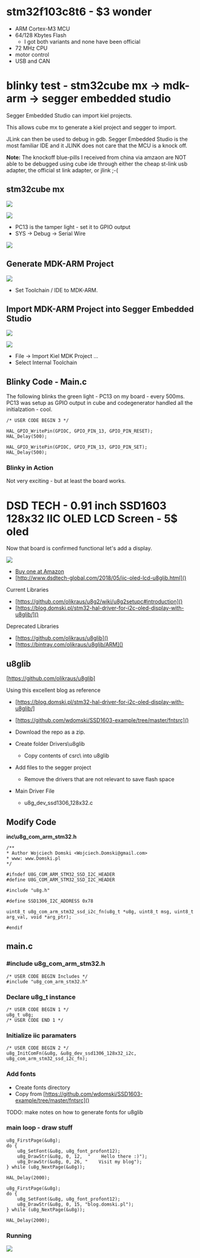 # stm32f103c8t6 - $3 wonder

- ARM Cortex-M3 MCU 
- 64/128 Kbytes Flash
    - I got both variants and none have been official
- 72 MHz CPU
- motor control
- USB and CAN 

# blinky test - stm32cube mx -> mdk-arm -> segger embedded studio

Segger Embedded Studio can import kiel projects. 

This allows cube mx to generate a kiel project and segger to import.

JLink can then be used to debug in gdb.  Segger Embedded Studio is the most familiar IDE and it JLINK does not care that the MCU is a knock off.

**Note:** The knockoff blue-pills I received from china via amzaon are NOT able to be debugged using cube ide through either the cheap st-link usb adapter, the official st link adapter, or jlink ;-(

## stm32cube mx 

![](pics/001-mcuselect.png?raw=true)

![](pics/002-blinky.png?raw=true)

- PC13 is the tamper light - set it to GPIO output
- SYS -> Debug -> Serial Wire

![](pics/006-swd.png?raw=true)

## Generate MDK-ARM Project

![](pics/003-mdk-arm-codegen.png?raw=true)

- Set Toolchain / IDE to MDK-ARM.  

## Import MDK-ARM Project into Segger Embedded Studio

![](pics/004-internal-toolchain.png?raw=true)

![](pics/005-ide.png?raw=true)

- File -> Import Kiel MDK Project ...
- Select Internal Toolchain

## Blinky Code - Main.c

The following blinks the green light - PC13 on my board - every 500ms.  PC13 was setup as GPIO output in cube and codegenerator handled all the initialzation - cool.

    /* USER CODE BEGIN 3 */

    HAL_GPIO_WritePin(GPIOC, GPIO_PIN_13, GPIO_PIN_RESET);
    HAL_Delay(500);

    HAL_GPIO_WritePin(GPIOC, GPIO_PIN_13, GPIO_PIN_SET);
    HAL_Delay(500);

### Blinky in Action

Not very exciting - but at least the board works.

# DSD TECH - 0.91 inch SSD1603 128x32 IIC OLED LCD Screen - 5$ oled

Now that board is confirmed functional let's add a display.

![](pics/007-128x32pin.png?raw=true)

- [Buy one at Amazon](https://www.amazon.com/gp/product/B07D9H83R4)
- [http://www.dsdtech-global.com/2018/05/iic-oled-lcd-u8glib.html]()

Current Libraries
- [https://github.com/olikraus/u8g2/wiki/u8g2setupc#introduction]()
- [https://blog.domski.pl/stm32-hal-driver-for-i2c-oled-display-with-u8glib/]()

Deprecated Libraries
- [https://github.com/olikraus/u8glib]()
- [https://bintray.com/olikraus/u8glib/ARM]()


## u8glib

[https://github.com/olikraus/u8glib]

Using this excellent blog as reference

- [https://blog.domski.pl/stm32-hal-driver-for-i2c-oled-display-with-u8glib/]
- [https://github.com/wdomski/SSD1603-example/tree/master/fntsrc]()

- Download the repo as a zip.
- Create folder Drivers\u8glib
    - Copy contents of csrc\ into u8glib
- Add files to the segger project
   -  Remove the drivers that are not relevant to save flash space
-  Main Driver File
   -  u8g_dev_ssd1306_128x32.c


## Modify Code

**inc\u8g_com_arm_stm32.h**

    /**
    * Author Wojciech Domski <Wojciech.Domski@gmail.com>
    * www: www.Domski.pl
    */

    #ifndef U8G_COM_ARM_STM32_SSD_I2C_HEADER
    #define U8G_COM_ARM_STM32_SSD_I2C_HEADER

    #include "u8g.h"

    #define SSD1306_I2C_ADDRESS 0x78

    uint8_t u8g_com_arm_stm32_ssd_i2c_fn(u8g_t *u8g, uint8_t msg, uint8_t arg_val, void *arg_ptr);

    #endif


## main.c 

### #include u8g_com_arm_stm32.h

    /* USER CODE BEGIN Includes */
    #include "u8g_com_arm_stm32.h"

### Declare u8g_t instance

    /* USER CODE BEGIN 1 */
    u8g_t u8g;
    /* USER CODE END 1 */

### Initialize iic paramaters

    /* USER CODE BEGIN 2 */
    u8g_InitComFn(&u8g, &u8g_dev_ssd1306_128x32_i2c, u8g_com_arm_stm32_ssd_i2c_fn);

### Add fonts

- Create fonts directory
- Copy from [https://github.com/wdomski/SSD1603-example/tree/master/fntsrc]()

TODO: make notes on how to generate fonts for u8glib

### main loop - draw stuff

    u8g_FirstPage(&u8g);
    do {
        u8g_SetFont(&u8g, u8g_font_profont12);
        u8g_DrawStr(&u8g, 0, 12,  "    Hello there :)");
        u8g_DrawStr(&u8g, 0, 26, "    Visit my blog");
    } while (u8g_NextPage(&u8g));

    HAL_Delay(2000);

    u8g_FirstPage(&u8g);
    do {
        u8g_SetFont(&u8g, u8g_font_profont12);
        u8g_DrawStr(&u8g, 0, 15, "blog.domski.pl");
    } while (u8g_NextPage(&u8g));

    HAL_Delay(2000);

### Running

![](pics/008-run.jpeg?raw=true)
